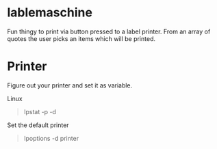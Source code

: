 # lablemaschine

Fun thingy to print via button pressed to a label printer.
From an array of quotes the user picks an items which will be printed.

# Printer
Figure out your printer and set it as variable.

Linux
> lpstat -p -d

Set the default printer
> lpoptions -d printer
